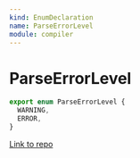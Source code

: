 ```yaml
---
kind: EnumDeclaration
name: ParseErrorLevel
module: compiler
---
```


# ParseErrorLevel

```ts
export enum ParseErrorLevel {
  WARNING,
  ERROR,
}
```

[Link to repo](https://github.com/timdeschryver/angular/blob/master/packages/compiler/src/parse_util.ts#L111-L114)
